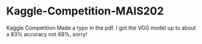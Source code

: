 # Kaggle-Competition-MAIS202
Kaggle Competition
Made a typo in the pdf. I got the VGG model up to about a 83% accuracy not 68%, sorry!
